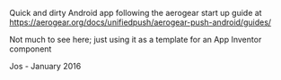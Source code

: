 Quick and dirty Android app following the aerogear start up guide at
https://aerogear.org/docs/unifiedpush/aerogear-push-android/guides/

Not much to see here; just using it as a template for an App Inventor component

Jos - January 2016
